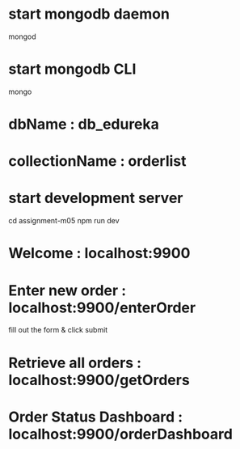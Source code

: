 # start mongodb daemon

mongod

# start mongodb CLI

mongo

# dbName : db_edureka
# collectionName : orderlist

# start development server

cd assignment-m05
npm run dev

# Welcome : localhost:9900

# Enter new order : localhost:9900/enterOrder

fill out the form & click submit

# Retrieve all orders : localhost:9900/getOrders

# Order Status Dashboard : localhost:9900/orderDashboard
